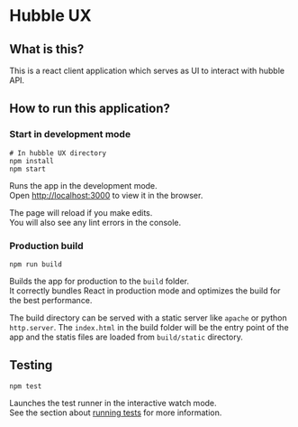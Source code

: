 # Hubble UX

## What is this?

This is a react client application which serves as UI to interact
with hubble API. 

## How to run this application?

### Start in development mode

```shell
# In hubble UX directory
npm install
npm start
```

Runs the app in the development mode.\
Open [http://localhost:3000](http://localhost:3000) to view it in the browser.

The page will reload if you make edits.\
You will also see any lint errors in the console.


### Production build
```shell
npm run build
```

Builds the app for production to the `build` folder.\
It correctly bundles React in production mode and optimizes the build for the best performance.

The build directory can be served with a static server like `apache` or python `http.server`. The `index.html` in the build folder will be the entry point of the app and the statis files are loaded from `build/static` directory.

## Testing
```shell
npm test
```

Launches the test runner in the interactive watch mode.\
See the section about [running tests](https://facebook.github.io/create-react-app/docs/running-tests) for more information.

